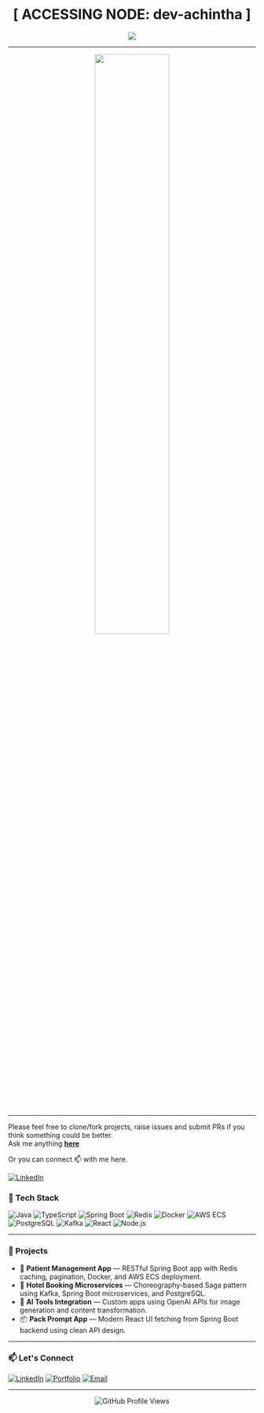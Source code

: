 <h1 align="center">[ ACCESSING NODE: dev-achintha ]</h1>

<p align="center">
  <img src="https://readme-typing-svg.herokuapp.com/?font=JetBrains+Mono&size=16&duration=2500&color=00FF00&center=true&vCenter=true&width=600&lines=Initiating+sequence...;Black+box+status:+STABLE;Deploying+across+zones...;Signals+clean.;Listening+on+all+channels.;Echo:+Full+stack+trace+confirmed.;>>_+Awaiting+next+directive." />
</p>

---

<p align="center">
  <img src="https://media.giphy.com/media/qgQUggAC3Pfv687qPC/giphy.gif" width="55%" />
</p>

---

Please feel free to clone/fork projects, raise issues and submit PRs if you think something could be better. <br>
Ask me anything <a href="https://github.com/achintha98/achintha98/issues/new"><b>here</b></a><br>

Or you can connect 📫 with me here.

[![LinkedIn](https://img.shields.io/badge/LinkedIn-blue?style=for-the-badge&logo=linkedin&logoColor=white)](https://linkedin.com/in/yourprofile)

### 🧰 Tech Stack

![Java](https://img.shields.io/badge/Java-%23ED8B00.svg?style=for-the-badge&logo=java&logoColor=white)
![TypeScript](https://img.shields.io/badge/TypeScript-3178C6?style=for-the-badge&logo=typescript&logoColor=white)
![Spring Boot](https://img.shields.io/badge/SpringBoot-6DB33F?style=for-the-badge&logo=springboot&logoColor=white)
![Redis](https://img.shields.io/badge/Redis-%23DC382D.svg?style=for-the-badge&logo=redis&logoColor=white)
![Docker](https://img.shields.io/badge/Docker-2496ED?style=for-the-badge&logo=docker&logoColor=white)
![AWS ECS](https://img.shields.io/badge/AWS_ECS-232F3E?style=for-the-badge&logo=amazonaws&logoColor=white)
![PostgreSQL](https://img.shields.io/badge/PostgreSQL-316192?style=for-the-badge&logo=postgresql&logoColor=white)
![Kafka](https://img.shields.io/badge/Kafka-231F20?style=for-the-badge&logo=apachekafka&logoColor=white)
![React](https://img.shields.io/badge/React-20232A?style=for-the-badge&logo=react&logoColor=61DAFB)
![Node.js](https://img.shields.io/badge/Node.js-339933?style=for-the-badge&logo=nodedotjs&logoColor=white)


---

### 🚀 Projects
- 🏥 **Patient Management App** — RESTful Spring Boot app with Redis caching, pagination, Docker, and AWS ECS deployment.
- 🏨 **Hotel Booking Microservices** — Choreography-based Saga pattern using Kafka, Spring Boot microservices, and PostgreSQL.
- 🤖 **AI Tools Integration** — Custom apps using OpenAI APIs for image generation and content transformation.
- 📦 **Pack Prompt App** — Modern React UI fetching from Spring Boot backend using clean API design.

---


### 📫 Let's Connect

[![LinkedIn](https://img.shields.io/badge/LinkedIn-blue?style=for-the-badge&logo=linkedin&logoColor=white)](https://linkedin.com/in/yourprofile)
[![Portfolio](https://img.shields.io/badge/Portfolio-black?style=for-the-badge&logo=github&logoColor=white)](https://yourportfolio.com)
[![Email](https://img.shields.io/badge/Email-D14836?style=for-the-badge&logo=gmail&logoColor=white)](mailto:youremail@gmail.com)

---

<!-- Optional: Visitors badge -->
<p align="center">
  <img src="https://komarev.com/ghpvc/?username=your-github-username&style=flat-square&color=blue" alt="GitHub Profile Views" />
</p>
